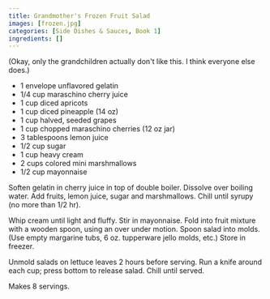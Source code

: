 ```yaml
---
title: Grandmother's Frozen Fruit Salad
images: [frozen.jpg]
categories: [Side Dishes & Sauces, Book 1]
ingredients: []
---
```


 (Okay, only the grandchildren
actually don't like this. I think everyone else does.)

-   1 envelope unflavored gelatin
-   1/4 cup maraschino cherry juice
-   1 cup diced apricots
-   1 cup diced pineapple (14 oz)
-   1 cup halved, seeded grapes
-   1 cup chopped maraschino cherries (12 oz jar)
-   3 tablespoons lemon juice
-   1/2 cup sugar
-   1 cup heavy cream
-   2 cups colored mini marshmallows
-   1/2 cup mayonnaise

Soften gelatin in cherry juice in top of double boiler. Dissolve over
boiling water. Add fruits, lemon juice, sugar and marshmallows. Chill
until syrupy (no more than 1/2 hr).

Whip cream until light and fluffy. Stir in mayonnaise. Fold into fruit
mixture with a wooden spoon, using an over under motion. Spoon salad
into molds. (Use empty margarine tubs, 6 oz. tupperware jello molds,
etc.) Store in freezer.

Unmold salads on lettuce leaves 2 hours before serving. Run a knife
around each cup; press bottom to release salad. Chill until served.

Makes 8 servings.

 